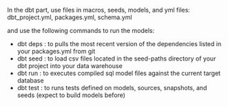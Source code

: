 In the dbt part, use files in macros, seeds, models, and yml files: dbt_project.yml, packages.yml, schema.yml 

and use the following commands to run the models:
- dbt deps      : to pulls the most recent version of the dependencies listed in your packages.yml from git
- dbt seed      : to load csv files located in the seed-paths directory of your dbt project into your data warehouse
- dbt run       : to executes compiled sql model files against the current target database
- dbt test      : to runs tests defined on models, sources, snapshots, and seeds (expect to build models before)

